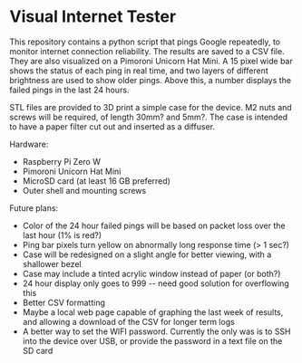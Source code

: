 # Visual Internet Tester

This repository contains a python script that pings Google repeatedly, to monitor internet connection reliability. The results are saved to a CSV file. They are also visualized on a Pimoroni Unicorn Hat Mini. A 15 pixel wide bar shows the status of each ping in real time, and two layers of different brightness are used to show older pings. Above this, a number displays the failed pings in the last 24 hours.

STL files are provided to 3D print a simple case for the device. M2 nuts and screws will be required, of length 30mm? and 5mm?. The case is intended to have a paper filter cut out and inserted as a diffuser.


Hardware:
  - Raspberry Pi Zero W
  - Pimoroni Unicorn Hat Mini
  - MicroSD card (at least 16 GB preferred)
  - Outer shell and mounting screws

Future plans:

  - Color of the 24 hour failed pings will be based on packet loss over the last hour (1% is red?)
  - Ping bar pixels turn yellow on abnormally long response time (> 1 sec?)
  - Case will be redesigned on a slight angle for better viewing, with a shallower bezel
  - Case may include a tinted acrylic window instead of paper (or both?)
  - 24 hour display only goes to 999 -- need good solution for overflowing this
  - Better CSV formatting
  - Maybe a local web page capable of graphing the last week of results, and allowing a download of the CSV for longer term logs
  - A better way to set the WIFI password. Currently the only was is to SSH into the device over USB, or provide the password in a text file on the SD card
